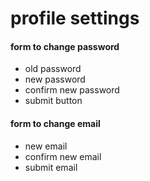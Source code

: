 # profile settings
#### form to change password
  * old password
  * new password
  * confirm new password
  * submit button

#### form to change email
  * new email
  * confirm new email
  * submit email
